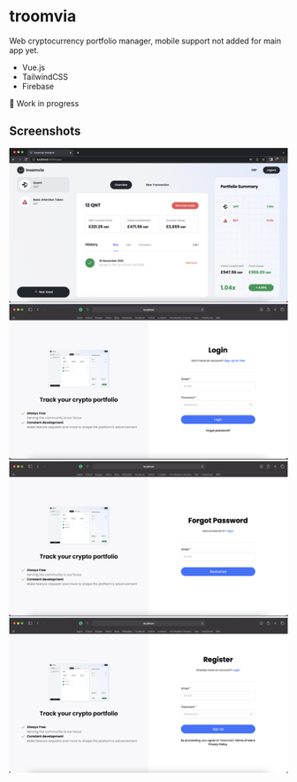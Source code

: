 # troomvia
Web cryptocurrency portfolio manager, mobile support not added for main app yet.

- Vue.js
- TailwindCSS
- Firebase

🚨 Work in progress

## Screenshots 
![screenshot-4](screenshots/app-main.PNG)
![screenshot-1](screenshots/login.PNG)
![screenshot-2](screenshots/forgot-pass.PNG)
![screenshot-3](screenshots/register.PNG)
